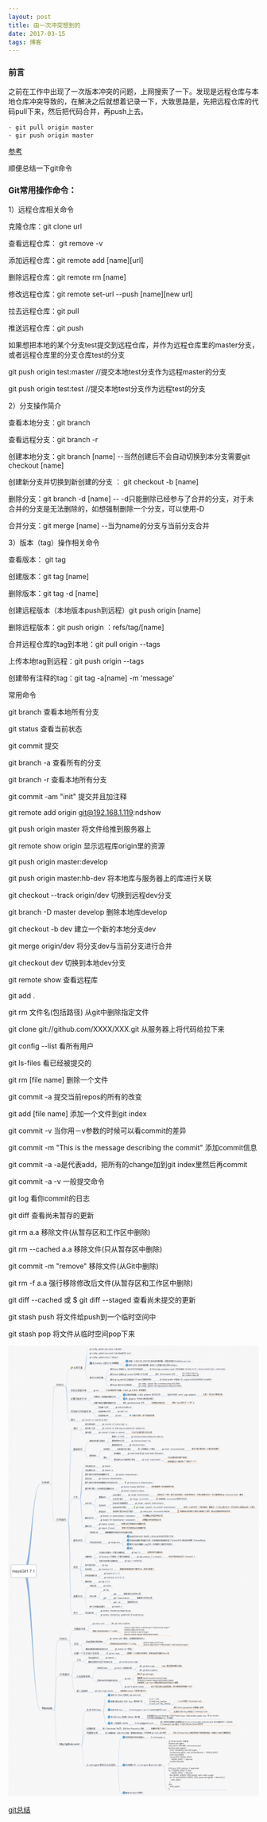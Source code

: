 ```yaml
---
layout: post
title: 由一次冲突想到的
date: 2017-03-15 
tags: 博客   
---
```

### 前言

 之前在工作中出现了一次版本冲突的问题，上网搜索了一下。发现是远程仓库与本地仓库冲突导致的，在解决之后就想着记录一下，大致思路是，先把远程仓库的代码pull下来，然后把代码合并，再push上去。

 ```
 - git pull origin master
 - gir push origin master
 ```

 [参考](http://stackoverflow.com/questions/10298291/cannot-pushto-github-keeping-saying-need-merge)

顺便总结一下git命令

### Git常用操作命令：

1）远程仓库相关命令

克隆仓库：git clone url

查看远程仓库： git remove -v

添加远程仓库：git remote add [name][url]

删除远程仓库：git remote rm [name]

修改远程仓库：git remote set-url --push [name][new url]

拉去远程仓库：git pull

推送远程仓库：git push

如果想把本地的某个分支test提交到远程仓库，并作为远程仓库里的master分支，或者远程仓库里的分支仓库test的分支

git push origin test:master //提交本地test分支作为远程master的分支

git push origin test:test //提交本地test分支作为远程test的分支


2）分支操作简介

查看本地分支：git branch

查看远程分支：git branch -r

创建本地分支：git branch [name] --当然创建后不会自动切换到本分支需要git checkout [name]

创建新分支并切换到新创建的分支 ： git checkout -b [name]

删除分支：git branch -d [name]  -- -d只能删除已经参与了合并的分支，对于未合并的分支是无法删除的，如想强制删除一个分支，可以使用-D

合并分支：git merge [name] --当为name的分支与当前分支合并

3）版本（tag）操作相关命令

查看版本： git tag

创建版本：git tag [name]

删除版本：git tag -d [name]

创建远程版本（本地版本push到远程）git push origin [name]

删除远程版本：git push origin ：refs/tag/[name]

合并远程仓库的tag到本地：git pull origin --tags

上传本地tag到远程：git push origin --tags

创建带有注释的tag：git tag -a[name] -m 'message' 


常用命令

git branch 查看本地所有分支

git status 查看当前状态 

git commit 提交 

git branch -a 查看所有的分支

git branch -r 查看本地所有分支

git commit -am "init" 提交并且加注释 

git remote add origin git@192.168.1.119:ndshow

git push origin master 将文件给推到服务器上

git remote show origin 显示远程库origin里的资源 

git push origin master:develop

git push origin master:hb-dev 将本地库与服务器上的库进行关联

git checkout --track origin/dev 切换到远程dev分支

git branch -D master develop 删除本地库develop

git checkout -b dev 建立一个新的本地分支dev

git merge origin/dev 将分支dev与当前分支进行合并

git checkout dev 切换到本地dev分支

git remote show 查看远程库

git add .

git rm 文件名(包括路径) 从git中删除指定文件

git clone git://github.com/XXXX/XXX.git 从服务器上将代码给拉下来

git config --list 看所有用户

git ls-files 看已经被提交的

git rm [file name] 删除一个文件

git commit -a 提交当前repos的所有的改变

git add [file name] 添加一个文件到git index

git commit -v 当你用－v参数的时候可以看commit的差异

git commit -m "This is the message describing the commit" 添加commit信息

git commit -a -a是代表add，把所有的change加到git index里然后再commit

git commit -a -v 一般提交命令

git log 看你commit的日志

git diff 查看尚未暂存的更新

git rm a.a 移除文件(从暂存区和工作区中删除)

git rm --cached a.a 移除文件(只从暂存区中删除)

git commit -m "remove" 移除文件(从Git中删除)

git rm -f a.a 强行移除修改后文件(从暂存区和工作区中删除)

git diff --cached 或 $ git diff --staged 查看尚未提交的更新

git stash push 将文件给push到一个临时空间中

git stash pop 将文件从临时空间pop下来

![](/images/posts/git.png)

[git总结](http://www.cnblogs.com/1-2-3/archive/2010/07/18/git-commands.html)